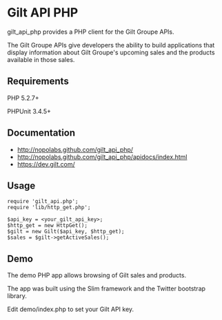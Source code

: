 Gilt API PHP
============

gilt_api_php provides a PHP client for the Gilt Groupe APIs.

The Gilt Groupe APIs give developers the ability to build applications that display information about Gilt Groupe's upcoming sales and the products available in those sales.

Requirements
------------

PHP 5.2.7+

PHPUnit 3.4.5+

Documentation
-------------
  * http://nopolabs.github.com/gilt_api_php/
  * http://nopolabs.github.com/gilt_api_php/apidocs/index.html
  * https://dev.gilt.com/

Usage
-----
    require 'gilt_api.php';
    require 'lib/http_get.php';

    $api_key = <your_gilt_api_key>;
    $http_get = new HttpGet();
    $gilt = new Gilt($api_key, $http_get);
    $sales = $gilt->getActiveSales();

Demo
----
The demo PHP app allows browsing of Gilt sales and products.

The app was built using the Slim framework and the Twitter bootstrap library.

Edit demo/index.php to set your Gilt API key.

